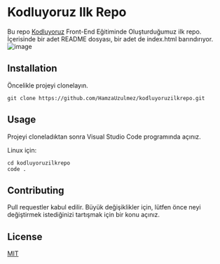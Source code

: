 # Kodluyoruz Ilk Repo
Bu repo [Kodluyoruz](https://www.kodluyoruz.org) Front-End Eğitiminde Oluşturduğumuz ilk repo. İçerisinde bir adet README dosyası, bir adet de index.html barındırıyor.
![image](https://user-images.githubusercontent.com/81440617/131361317-d479cc03-bbf9-4980-8450-d93eec873b79.png)


## Installation
Öncelikle projeyi clonelayın.

```
git clone https://github.com/HamzaUzulmez/kodluyoruzilkrepo.git
```

## Usage
Projeyi cloneladıktan sonra Visual Studio Code programında açınız.

Linux için:
```
cd kodluyoruzilkrepo
code .
```

## Contributing
Pull requestler kabul edilir. Büyük değişiklikler için, lütfen önce neyi değiştirmek istediğinizi tartışmak için bir konu açınız.

## License
[MIT](https://choosealicense.com/licenses/mit/)
